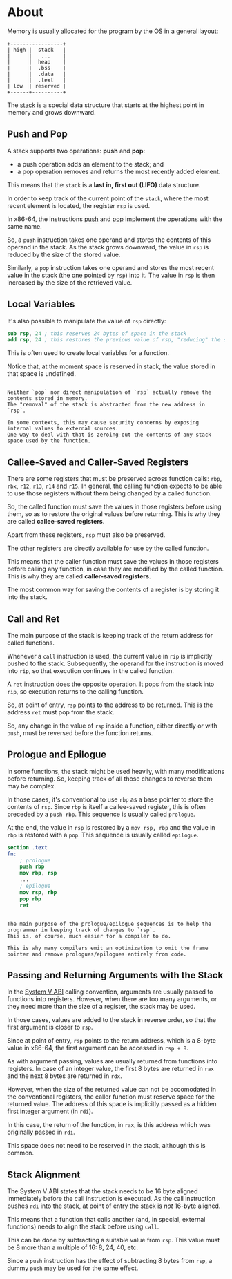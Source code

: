 # About

Memory is usually allocated for the program by the OS in a general layout:

```
+-----------------+
| high |  stack   |
|      |   ...    |
|      |  heap    |
|      |  .bss    |
|      |  .data   |
|      |  .text   |
| low  | reserved |
+------+----------+
```

The [stack][stack] is a special data structure that starts at the highest point in memory and grows downward.

## Push and Pop

A stack supports two operations: **push** and **pop**:

- a push operation adds an element to the stack; and
- a pop operation removes and returns the most recently added element.

This means that the `stack` is a **last in, first out (LIFO)** data structure.

In order to keep track of the current point of the `stack`, where the most recent element is located, the register `rsp` is used.

In x86-64, the instructions [push][push] and [pop][pop] implement the operations with the same name.

So, a `push` instruction takes one operand and stores the contents of this operand in the stack.
As the stack grows downward, the value in `rsp` is reduced by the size of the stored value.

Similarly, a `pop` instruction takes one operand and stores the most recent value in the stack (the one pointed by `rsp`) into it.
The value in `rsp` is then increased by the size of the retrieved value.

## Local Variables

It's also possible to manipulate the value of `rsp` directly:

```nasm
sub rsp, 24 ; this reserves 24 bytes of space in the stack
add rsp, 24 ; this restores the previous value of rsp, "reducing" the stack by 24 bytes
```

This is often used to create local variables for a function.

Notice that, at the moment space is reserved in stack, the value stored in that space is undefined.

~~~~exercism/note

Neither `pop` nor direct manipulation of `rsp` actually remove the contents stored in memory.
The "removal" of the stack is abstracted from the new address in `rsp`.

In some contexts, this may cause security concerns by exposing internal values to external sources.
One way to deal with that is zeroing-out the contents of any stack space used by the function.

~~~~

## Callee-Saved and Caller-Saved Registers

There are some registers that must be preserved across function calls: `rbp`, `rbx`, `r12`, `r13`, `r14` and `r15`.
In general, the calling function expects to be able to use those registers without them being changed by a called function.

So, the called function must save the values in those registers before using them, so as to restore the original values before returning.
This is why they are called **callee-saved registers**.

Apart from these registers, `rsp` must also be preserved.

The other registers are directly available for use by the called function.

This means that the caller function must save the values in those registers before calling any function, in case they are modified by the called function.
This is why they are called **caller-saved registers**.

The most common way for saving the contents of a register is by storing it into the stack.

## Call and Ret

The main purpose of the stack is keeping track of the return address for called functions.

Whenever a `call` instruction is used, the current value in `rip` is implicitly pushed to the stack.
Subsequently, the operand for the instruction is moved into `rip`, so that execution continues in the called function.

A `ret` instruction does the opposite operation.
It pops from the stack into `rip`, so execution returns to the calling function.

So, at point of entry, `rsp` points to the address to be returned.
This is the address `ret` must pop from the stack.

So, any change in the value of `rsp` inside a function, either directly or with `push`, must be reversed before the function returns.

## Prologue and Epilogue

In some functions, the stack might be used heavily, with many modifications before returning.
So, keeping track of all those changes to reverse them may be complex.

In those cases, it's conventional to use `rbp` as a base pointer to store the contents of `rsp`.
Since `rbp` is itself a callee-saved register, this is often preceded by a `push rbp`.
This sequence is usually called `prologue`.

At the end, the value in `rsp` is restored by a `mov rsp, rbp` and the value in `rbp` is restored with a `pop`.
This sequence is usually called `epilogue`.

```nasm
section .text
fn:
    ; prologue
    push rbp
    mov rbp, rsp
    ...
    ; epilogue
    mov rsp, rbp
    pop rbp
    ret
```

~~~~exercism/note

The main purpose of the prologue/epilogue sequences is to help the programmer in keeping track of changes to `rsp`.
This is, of course, much easier for a compiler to do.

This is why many compilers emit an optimization to omit the frame pointer and remove prologues/epilogues entirely from code.

~~~~

## Passing and Returning Arguments with the Stack

In the [System V ABI][SystemV] calling convention, arguments are usually passed to functions into registers.
However, when there are too many arguments, or they need more than the size of a register, the stack may be used.

In those cases, values are added to the stack in reverse order, so that the first argument is closer to `rsp`.

Since at point of entry, `rsp` points to the return address, which is a 8-byte value in x86-64, the first argument can be accessed in `rsp + 8`.

As with argument passing, values are usually returned from functions into registers.
In case of an integer value, the first 8 bytes are returned in `rax` and the next 8 bytes are returned in `rdx`.

However, when the size of the returned value can not be accomodated in the conventional registers, the caller function must reserve space for the returned value.
The address of this space is implicitly passed as a hidden first integer argument (in `rdi`).

In this case, the return of the function, in `rax`, is this address which was originally passed in `rdi`.

This space does not need to be reserved in the stack, although this is common.

## Stack Alignment

The System V ABI states that the stack needs to be 16 byte aligned immediately before the call instruction is executed.
As the call instruction pushes `rdi` into the stack, at point of entry the stack is *not* 16-byte aligned.

This means that a function that calls another (and, in special, external functions) needs to align the stack before using `call`.

This can be done by subtracting a suitable value from `rsp`.
This value must be 8 more than a multiple of 16: 8, 24, 40, etc.

Since a `push` instruction has the effect of subtracting 8 bytes from `rsp`, a dummy `push` may be used for the same effect.

[stack]: https://en.wikipedia.org/wiki/Call_stack
[push]: https://www.felixcloutier.com/x86/push
[pop]: https://www.felixcloutier.com/x86/pop
[SystemV]: https://www.uclibc.org/docs/psABI-x86_64.pdf
